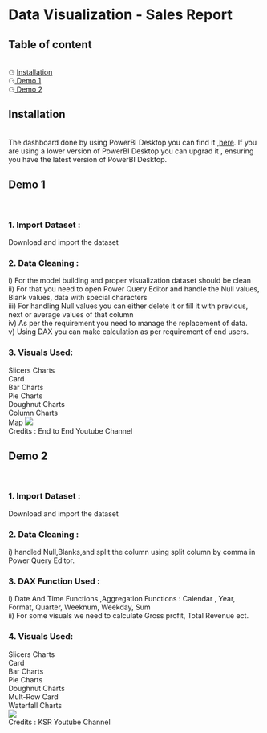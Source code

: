 # Data Visualization - Sales Report 
<html>
  <body>
    <h2> Table of content </h2><br>
      &#x2686; <a href ="#Installation"> Installation </a><br>
      &#x2686;<a href ="#Demo1"> Demo 1</a><br>
      &#x2686;<a href ="#Demo2"> Demo 2</a><br>
      <h2><div id = "Installation">Installation</div> </h2><br>
        The dashboard done by using PowerBI Desktop you can find it ,<a href ="https://powerbi.microsoft.com/en-us/desktop/" >here</a>. If you are using a lower version of PowerBI Desktop you can upgrad it , ensuring you have the latest version of PowerBI Desktop.
      <h2><div id = "Demo1">Demo 1</div> </h2><br>
    <h3>1. Import Dataset : </h3> Download and import the dataset
    <h3>2. Data Cleaning  : </h3> i) For the model building and proper visualization dataset should be clean <br> ii) For that you need to open Power Query Editor and handle the Null values, Blank values, data with special characters <br> iii) For handling Null values you can either delete it or fill it with previous, next or average values of that column <br> iv) As per the requirement you need to manage the replacement of data.<br> v) Using DAX you can make calculation as per requirement of end users.<br>
    <h3>3. Visuals Used:</h3>Slicers Charts <br> Card <br> Bar Charts <br>Pie Charts <br>Doughnut Charts<br> Column Charts<br>Map
    <img src ="https://user-images.githubusercontent.com/54575201/161377029-199c47b9-4ed9-4bbd-8d72-bb9359a11f83.png"/><br>Credits : End to End Youtube Channel
    <h2><div id = "Demo2">Demo 2</div> </h2><br>
    <h3>1. Import Dataset : </h3> Download and import the dataset
    <h3>2. Data Cleaning  : </h3>i) handled Null,Blanks,and split the column using split column by comma in Power Query Editor.
    <h3>3. DAX Function Used : </h3> i) Date And Time Functions ,Aggregation Functions : Calendar , Year, Format, Quarter, Weeknum, Weekday, Sum<br>ii) For some visuals we need to calculate Gross profit, Total Revenue ect.
    <h3>4. Visuals Used:</h3>Slicers Charts <br> Card <br> Bar Charts <br>Pie Charts <br>Doughnut Charts<br>Mult-Row Card<br>Waterfall Charts<br>
    <img src ="https://user-images.githubusercontent.com/54575201/161820627-37788c38-8391-46c5-a195-78a0ef6d46ba.png"/><br>Credits : KSR Youtube Channel
    
 </body></html> 
 

